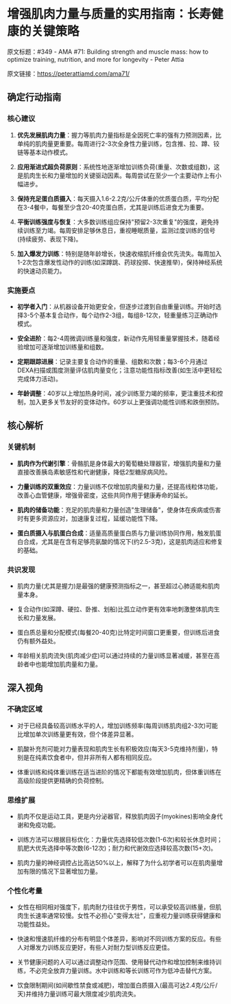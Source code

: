 # 增强肌肉力量与质量的实用指南：长寿健康的关键策略

原文标题：#349 - AMA #71: Building strength and muscle mass: how to optimize training, nutrition, and more for longevity - Peter Attia

原文链接：https://peterattiamd.com/ama71/

<YouTube videoId="q1YQelac2iE" />


## 确定行动指南

### 核心建议

1. **优先发展肌肉力量**：握力等肌肉力量指标是全因死亡率的强有力预测因素，比单纯的肌肉量更重要。每周进行2-3次全身性力量训练，包含推、拉、蹲、铰链等基本动作模式。

2. **应用渐进式超负荷原则**：系统性地逐渐增加训练负荷(重量、次数或组数)，这是肌肉生长和力量增加的关键驱动因素。每周尝试在至少一个主要动作上有小幅进步。

3. **保持充足蛋白质摄入**：每天摄入1.6-2.2克/公斤体重的优质蛋白质，平均分配在3-4餐中，每餐至少含20-40克蛋白质，尤其是训练后进食尤为重要。

4. **平衡训练强度与恢复**：大多数训练组应保持"预留2-3次重复"的强度，避免持续训练至力竭。每周安排足够休息日，重视睡眠质量，监测过度训练的信号(持续疲劳、表现下降)。

5. **加入爆发力训练**：特别是随年龄增长，快速收缩肌纤维会优先流失。每周加入1-2次包含爆发性动作的训练(如深蹲跳、药球投掷、快速推举)，保持神经系统的快速动员能力。

### 实施要点

- **初学者入门**：从机器设备开始更安全，但逐步过渡到自由重量训练。开始时选择3-5个基本复合动作，每个动作2-3组，每组8-12次，轻重量练习正确动作模式。

- **安全进阶**：每2-4周微调训练量和强度，新动作先用轻重量掌握技术，随着经验增加可逐渐增加训练量和组数。

- **定期跟踪进展**：记录主要复合动作的重量、组数和次数；每3-6个月通过DEXA扫描或围度测量评估肌肉量变化；注意功能性指标改善(如生活中更轻松完成体力活动)。

- **年龄调整**：40岁以上增加热身时间，减少训练至力竭的频率，更注重技术和控制，加入更多关节友好的变体动作。60岁以上更强调功能性训练和跌倒预防。

## 核心解析

### 关键机制

- **肌肉作为代谢引擎**：骨骼肌是身体最大的葡萄糖处理器官，增强肌肉量和力量直接改善胰岛素敏感性和代谢健康，降低2型糖尿病风险。

- **力量训练的双重效应**：力量训练不仅增加肌肉量和力量，还提高线粒体功能，改善心血管健康，增强骨密度，这些共同作用于健康寿命的延长。

- **肌肉的储备功能**：充足的肌肉量和力量创造"生理储备"，使身体在疾病或伤害时有更多资源应对，加速康复过程，延缓功能性下降。

- **蛋白质摄入与肌蛋白合成**：适量高质量蛋白质与力量训练协同作用，触发肌蛋白合成，尤其是在含有足够亮氨酸的情况下(约2.5-3克)，这是肌肉适应和修复的基础。

### 共识发现

- 肌肉力量(尤其是握力)是最强的健康预测指标之一，甚至超过心肺适能和肌肉量本身。

- 复合动作(如深蹲、硬拉、卧推、划船)比孤立动作更有效率地刺激整体肌肉生长和力量发展。

- 蛋白质总量和分配模式(每餐20-40克)比特定时间窗口更重要，但训练后进食仍有额外益处。

- 年龄相关肌肉流失(肌肉减少症)可以通过持续的力量训练显著减缓，甚至在高龄者中也能增加肌肉量和力量。

## 深入视角

### 不确定区域

- 对于已经具备较高训练水平的人，增加训练频率(每周训练肌肉组2-3次)可能比增加单次训练量更有效，但个体差异显著。

- 肌酸补充剂可能对力量表现和肌肉生长有积极效应(每天3-5克维持剂量)，特别是在纯素饮食者中，但并非所有人都有相同反应。

- 体重训练和纯体重训练在适当进阶的情况下都能有效增加肌肉，但体重训练在高级阶段提供更精确的负荷控制。

### 思维扩展

- 肌肉不仅是运动工具，更是内分泌器官，释放肌肉因子(myokines)影响全身代谢和免疫功能。

- 训练方法可以根据目标优化：力量优先选择较低次数(1-6次)和较长休息时间；肌肥大优先选择中等次数(6-12次)；耐力和代谢效应选择较高次数(15+次)。

- 肌肉力量的神经调控占比高达50%以上，解释了为什么初学者可以在肌肉量增加有限的情况下显著增加力量。

### 个性化考量

- 女性在相同相对强度下，肌肉耐力往往优于男性，可以承受较高训练量，但肌肉生长速率通常较慢。女性不必担心"变得太壮"，应重视力量训练获得健康和功能性益处。

- 快速和慢速肌纤维的分布有明显个体差异，影响对不同训练方案的反应。有些人对爆发力训练反应更好，有些人对耐力型训练反应更佳。

- 关节健康问题的人可以通过调整动作范围、使用替代动作和增加控制来维持训练，不必完全放弃力量训练。水中训练和等长训练可作为低冲击替代方案。

- 饮食限制期间(如间歇性禁食或减肥)，增加蛋白质摄入(最高可达2.4克/公斤/天)并维持力量训练可最大限度减少肌肉流失。
